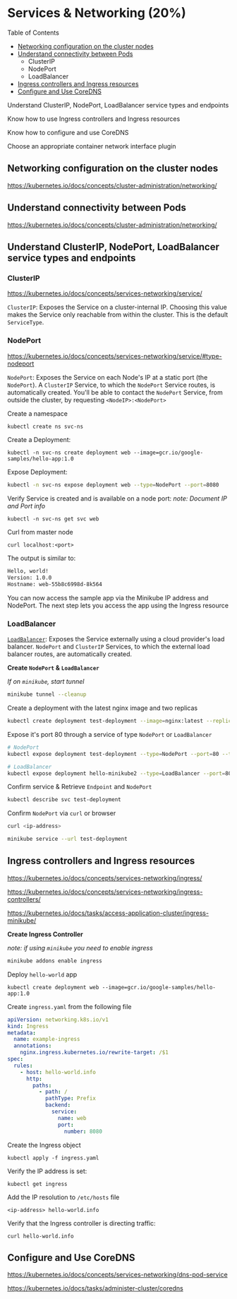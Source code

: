 # Services & Networking (20%)

Table of Contents

- [Networking configuration on the cluster nodes](#networking-configuration-on-the-cluster-nodes)
- [Understand connectivity between Pods](#Understand-connectivity-between-Pods)
  - ClusterIP
  - NodePort
  - LoadBalancer
- [Ingress controllers and Ingress resources](#Ingress_controllers_and_Ingress_resources)
- [Configure and Use CoreDNS](#configure-and-use-CoreDNS)

Understand ClusterIP, NodePort, LoadBalancer service types and endpoints

Know how to use Ingress controllers and Ingress resources

Know how to configure and use CoreDNS

Choose an appropriate container network interface plugin

## Networking configuration on the cluster nodes

https://kubernetes.io/docs/concepts/cluster-administration/networking/

## Understand connectivity between Pods

https://kubernetes.io/docs/concepts/cluster-administration/networking/

## Understand ClusterIP, NodePort, LoadBalancer service types and endpoints

### ClusterIP

https://kubernetes.io/docs/concepts/services-networking/service/

`ClusterIP`: Exposes the Service on a cluster-internal IP. Choosing this value makes the Service only reachable from within the cluster. This is the default `ServiceType`.

### NodePort

https://kubernetes.io/docs/concepts/services-networking/service/#type-nodeport

`NodePort`: Exposes the Service on each Node's IP at a static port (the `NodePort`). A `ClusterIP` Service, to which the `NodePort` Service routes, is automatically created. You'll be able to contact the `NodePort` Service, from outside the cluster, by requesting `<NodeIP>:<NodePort>`

Create a namespace

```bash
kubectl create ns svc-ns
```

Create a Deployment:

```shell
kubectl -n svc-ns create deployment web --image=gcr.io/google-samples/hello-app:1.0
```

Expose Deployment:

```bash
kubectl -n svc-ns expose deployment web --type=NodePort --port=8080
```

Verify Service is created and is available on a node port:
*note: Document IP and Port info*
```shell
kubectl -n svc-ns get svc web
```

Curl from master node
```shell
curl localhost:<port>
```

The output is similar to:

```bash
Hello, world!
Version: 1.0.0
Hostname: web-55b8c6998d-8k564
```

You can now access the sample app via the Minikube IP address and NodePort. The next step lets you access the app using the Ingress resource

### LoadBalancer

[`LoadBalancer`](https://kubernetes.io/docs/concepts/services-networking/service/#loadbalancer): Exposes the Service externally using a cloud provider's load balancer. `NodePort` and `ClusterIP` Services, to which the external load balancer routes, are automatically created.

**Create `NodePort` & `LoadBalancer`**

*If on `minikube`, start tunnel*

```bash
minikube tunnel --cleanup
```

Create a deployment with the latest nginx image and two replicas

```bash
kubectl create deployment test-deployment --image=nginx:latest --replicas=2
```

Expose it's port 80 through a service of type `NodePort` or `LoadBalancer`

```bash
# NodePort
kubectl expose deployment test-deployment --type=NodePort --port=80 --target-port=80

# LoadBalancer
kubectl expose deployment hello-minikube2 --type=LoadBalancer --port=8080
```

Confirm service & Retrieve `Endpoint` and `NodePort`

```bash
kubectl describe svc test-deployment
```

Confirm `NodePort` via `curl` or browser

```bash
curl <ip-address>

minikube service --url test-deployment
```

## Ingress controllers and Ingress resources

https://kubernetes.io/docs/concepts/services-networking/ingress/

https://kubernetes.io/docs/concepts/services-networking/ingress-controllers/

https://kubernetes.io/docs/tasks/access-application-cluster/ingress-minikube/

**Create Ingress Controller**

*note: if using `minikube` you need to enable ingress*

```bash
minikube addons enable ingress	
```

Deploy `hello-world` app

```shell
kubectl create deployment web --image=gcr.io/google-samples/hello-app:1.0
```

Create `ingress.yaml` from the following file

```yaml
apiVersion: networking.k8s.io/v1
kind: Ingress
metadata:
  name: example-ingress
  annotations:
    nginx.ingress.kubernetes.io/rewrite-target: /$1
spec:
  rules:
    - host: hello-world.info
      http:
        paths:
          - path: /
            pathType: Prefix
            backend:
              service:
                name: web
                port:
                  number: 8080
```

Create the Ingress object

```shell
kubectl apply -f ingress.yaml
```

Verify the IP address is set:

```shell
kubectl get ingress
```

Add the IP resolution to `/etc/hosts` file 

```
<ip-address> hello-world.info
```

Verify that the Ingress controller is directing traffic:

```shell
curl hello-world.info
```

## Configure and Use CoreDNS

https://kubernetes.io/docs/concepts/services-networking/dns-pod-service

https://kubernetes.io/docs/tasks/administer-cluster/coredns
